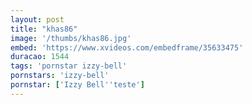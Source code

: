 ```yaml
---
layout: post
title: "khas86"
image: '/thumbs/khas86.jpg'
embed: 'https://www.xvideos.com/embedframe/35633475'
duracao: 1544
tags: 'pornstar izzy-bell'
pornstars: 'izzy-bell'
pornstar: ['Izzy Bell''teste']
---
```

